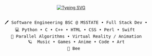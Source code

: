 <div align="center">
<a href="https://git.io/typing-svg"><img src="https://readme-typing-svg.demolab.com?font=Poppins&weight=600&duration=700&pause=400&color=FFD1DC&center=true&vCenter=true&multiline=true&repeat=false&random=false&width=435&height=104&lines=Hi%2C;I'm+Syd;Computer+and+Crochet+Junky" alt="Typing SVG" /></a>
<br><br>
<pre>
    🖊️ Software Engineering BSC @ MSSTATE • Full Stack Dev • HPC Student Researcher 🚀 
    💻 Python • C • C++ • HTML • CSS • Perl • Swift 
    📖 Parallel Algorithms • Virtual Reality / Animation
    🪐  Music • Games • Anime • Code • Art
    🦎 Bee  
</pre>
<br><br>
<br><br><br>
</div>

